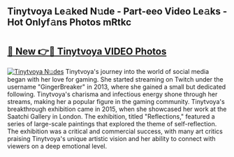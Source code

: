 ## Tinytvoya Le𝚊ked N𝚞de - Part-eeo Video Le𝚊ks - Hot Onlyf𝚊ns Photos mRtkc

# <h2><a href="http://ab99350.deff.icu/?id=Tinytvoya">🔗 New 👉🔴 Tinytvoya VIDEO Photos</a></h2>

[![Tinytvoya N𝚞des](https://i.imgur.com/rIISA9y.gif)](http://ab99350.deff.icu/?id=Tinytvoya)
Tinytvoya's journey into the world of social media began with her love for gaming. She started streaming on Twitch under the username "GingerBreaker" in 2013, where she gained a small but dedicated following. Tinytvoya's charisma and infectious energy shone through her streams, making her a popular figure in the gaming community. Tinytvoya's breakthrough exhibition came in 2015, when she showcased her work at the Saatchi Gallery in London. The exhibition, titled "Reflections," featured a series of large-scale paintings that explored the theme of self-reflection. The exhibition was a critical and commercial success, with many art critics praising Tinytvoya's unique artistic vision and her ability to connect with viewers on a deep emotional level.
